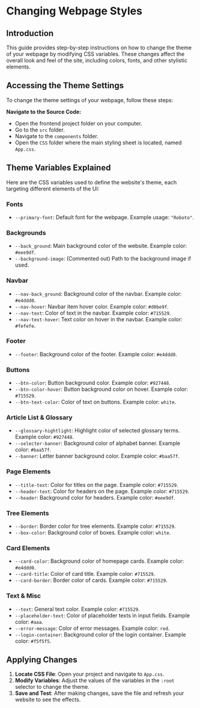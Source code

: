 # Changing Webpage Styles

## Introduction
This guide provides step-by-step instructions on how to change the theme of your webpage by modifying CSS variables. These changes affect the overall look and feel of the site, including colors, fonts, and other stylistic elements.

## Accessing the Theme Settings
To change the theme settings of your webpage, follow these steps:

**Navigate to the Source Code:**
   - Open the frontend project folder on your computer.
   - Go to the `src` folder.
   - Navigate to the `components` folder.
   - Open the `CSS` folder where the main styling sheet is located, named `App.css`.


## Theme Variables Explained

Here are the CSS variables used to define the website's theme, each targeting different elements of the UI:

### Fonts
- `--primary-font`: Default font for the webpage. Example usage: `"Roboto"`.

### Backgrounds
- `--back_ground`: Main background color of the website. Example color: `#eee9df`.
- `--background-image`: (Commented out) Path to the background image if used.

### Navbar
- `--nav-back_ground`: Background color of the navbar. Example color: `#e4ddd0`.
- `--nav-hover`: Navbar item hover color. Example color: `#d0be9f`.
- `--nav-text`: Color of text in the navbar. Example color: `#715529`.
- `--nav-text-hover`: Text color on hover in the navbar. Example color: `#fefefe`.

### Footer
- `--footer`: Background color of the footer. Example color: `#e4ddd0`.

### Buttons
- `--btn-color`: Button background color. Example color: `#927448`.
- `--btn-color-hover`: Button background color on hover. Example color: `#715529`.
- `--btn-text-color`: Color of text on buttons. Example color: `white`.

### Article List & Glossary
- `--glossary-hightlight`: Highlight color of selected glossary terms. Example color: `#927448`.
- `--selecter-banner`: Background color of alphabet banner. Example color: `#baa57f`.
- `--banner`: Letter banner background color. Example color: `#baa57f`.

### Page Elements
- `--title-text`: Color for titles on the page. Example color: `#715529`.
- `--header-text`: Color for headers on the page. Example color: `#715529`.
- `--header`: Background color for headers. Example color: `#eee9df`.

### Tree Elements
- `--border`: Border color for tree elements. Example color: `#715529`.
- `--box-color`: Background color of boxes. Example color: `white`.

### Card Elements
- `--card-color`: Background color of homepage cards. Example color: `#e4ddd0`.
- `--card-title`: Color of card title. Example color: `#715529`.
- `--card-border`: Border color of cards. Example color: `#715529`.

### Text & Misc
- `--text`: General text color. Example color: `#715529`.
- `--placeholder-text`: Color of placeholder texts in input fields. Example color: `#aaa`.
- `--error-message`: Color of error messages. Example color: `red`.
- `--login-container`: Background color of the login container. Example color: `#f5f5f5`.

## Applying Changes

1. **Locate CSS File**: Open your project and navigate to `App.css`.
2. **Modify Variables**: Adjust the values of the variables in the `:root` selector to change the theme.
3. **Save and Test**: After making changes, save the file and refresh your website to see the effects.
